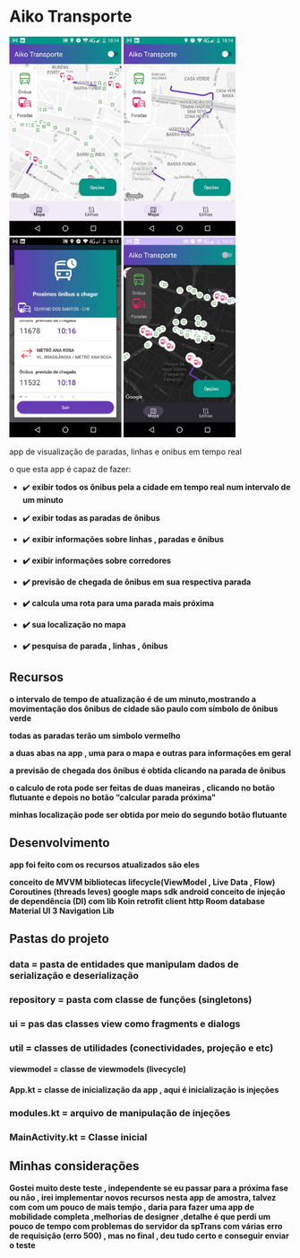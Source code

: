 <h1><b>Aiko Transporte</b></h1>


<img src="fotos/2022_08_15_10.14.41.jpg" width="200">
<img src="fotos/2022_08_15_10.14.55.jpg" width="200">
<img src="fotos/2022_08_15_10.15.09.jpg" width="200">
<img src="fotos/2022_08_15_10.16.22.jpg" width="200">

app de visualização de paradas, linhas e onibus em tempo real 

o que esta app é capaz de fazer:

- :heavy_check_mark: <b>exibir todos os ônibus pela a cidade em tempo real num intervalo de um minuto</b>

- :heavy_check_mark: <b>exibir todas as paradas de ônibus</b>

- :heavy_check_mark: <b>exibir informações sobre linhas , paradas e ônibus<b/>

- :heavy_check_mark: <b>exibir informações sobre corredores</b>

- :heavy_check_mark:  <b>previsão de chegada de ônibus em sua respectiva parada</b>

- :heavy_check_mark: <b>calcula uma rota para uma parada mais próxima</b>

- :heavy_check_mark:  <b>sua localização no mapa</b>

- :heavy_check_mark:  <b>pesquisa de parada , linhas , ônibus</b> 


## Recursos

o intervalo de tempo de atualização é de um minuto,mostrando a movimentação dos ônibus de cidade  são paulo com símbolo de ônibus verde

todas as paradas terão um simbolo vermelho

a duas abas na app , uma para o mapa e outras para informações em geral

a previsão de chegada dos ônibus é obtida clicando na parada de ônibus

o calculo de rota pode ser feitas de duas maneiras , clicando  no botão  flutuante e depois no botão “calcular parada próxima"

minhas localização pode ser obtida por meio do segundo botão flutuante


 ## Desenvolvimento

app foi feito  com os recursos atualizados são eles

conceito de MVVM 
bibliotecas lifecycle(ViewModel , Live Data , Flow)
Coroutines (threads leves)
google maps sdk android
conceito de  injeção de dependência (DI) com lib Koin
retrofit client http
Room database
Material UI 3
Navigation Lib  

## Pastas do projeto

### <b>data</b> =  pasta de entidades que manipulam dados de serialização e deserialização

 ### <b>repository</b> = pasta  com classe de funções (singletons)

 ### <b>ui</b> = pas das classes view como fragments e dialogs

### <b>util</b> = classes de utilidades (conectividades, projeção e etc)

 #### <b>viewmodel</b> = classe de viewmodels (livecycle)

 #### <b>App.kt</b> = classe de inicialização da app , aqui é inicialização is injeções

 ### <b>modules.kt</b> = arquivo de manipulação de injeções

 ### <b>MainActivity.kt</b>  = Classe inicial


## Minhas considerações

Gostei  muito deste teste  , independente se eu passar para a próxima fase  ou não , irei implementar novos recursos nesta app de amostra, talvez com com um pouco de mais temṕo , daria para fazer uma app de mobilidade completa ,melhorias de designer ,detalhe é que perdi um pouco de tempo com problemas do servidor da spTrans com várias erro de requisição (erro 500) , mas no final , deu tudo certo e conseguir enviar o teste
